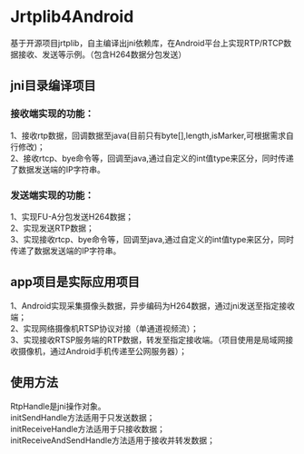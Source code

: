 # Jrtplib4Android
基于开源项目jrtplib，自主编译出jni依赖库，在Android平台上实现RTP/RTCP数据接收、发送等示例。（包含H264数据分包发送）

## jni目录编译项目
### 接收端实现的功能：
  1、接收rtp数据，回调数据至java(目前只有byte[],length,isMarker,可根据需求自行修改)；<br>
  2、接收rtcp、bye命令等，回调至java,通过自定义的int值type来区分，同时传递了数据发送端的IP字符串。
  
### 发送端实现的功能：
  1、实现FU-A分包发送H264数据；<br>
  2、实现发送RTP数据；<br>
  3、实现接收rtcp、bye命令等，回调至java,通过自定义的int值type来区分，同时传递了数据发送端的IP字符串。
  
## app项目是实际应用项目
  1、Android实现采集摄像头数据，异步编码为H264数据，通过jni发送至指定接收端；<br>
  2、实现网络摄像机RTSP协议对接（单通道视频流）；<br>
  3、实现接收RTSP服务端的RTP数据，转发至指定接收端。（项目使用是局域网接收摄像机，通过Android手机传递至公网服务器）；
  
## 使用方法
  RtpHandle是jni操作对象。<br>
    initSendHandle方法适用于只发送数据；<br>
    initReceiveHandle方法适用于只接收数据；<br>
    initReceiveAndSendHandle方法适用于接收并转发数据；
